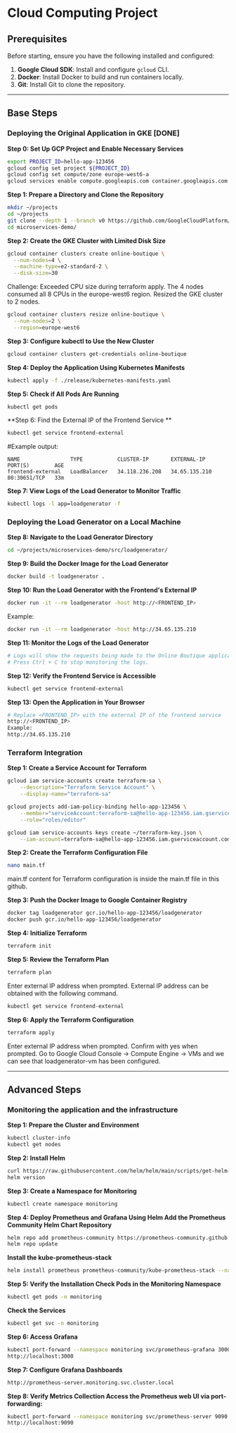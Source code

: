 # Cloud Computing Project

## Prerequisites

Before starting, ensure you have the following installed and configured:

1. **Google Cloud SDK**: Install and configure `gcloud` CLI.
2. **Docker**: Install Docker to build and run containers locally.
3. **Git**: Install Git to clone the repository.

---

## Base Steps

### Deploying the Original Application in GKE [DONE]

**Step 0: Set Up GCP Project and Enable Necessary Services**
```bash
export PROJECT_ID=hello-app-123456
gcloud config set project ${PROJECT_ID}
gcloud config set compute/zone europe-west6-a
gcloud services enable compute.googleapis.com container.googleapis.com
```

**Step 1: Prepare a Directory and Clone the Repository**
```bash
mkdir ~/projects
cd ~/projects
git clone --depth 1 --branch v0 https://github.com/GoogleCloudPlatform/microservices-demo.git
cd microservices-demo/
```

**Step 2: Create the GKE Cluster with Limited Disk Size**
```bash
gcloud container clusters create online-boutique \
  --num-nodes=4 \
  --machine-type=e2-standard-2 \
  --disk-size=30
```

Challenge: Exceeded CPU size during terraform apply. The 4 nodes consumed all 8 CPUs in the europe-west6 region. Resized the GKE cluster to 2 nodes.

```bash
gcloud container clusters resize online-boutique \
  --num-nodes=2 \
  --region=europe-west6
```

**Step 3: Configure kubectl to Use the New Cluster**
```bash
gcloud container clusters get-credentials online-boutique
```

**Step 4: Deploy the Application Using Kubernetes Manifests**

```bash
kubectl apply -f ./release/kubernetes-manifests.yaml
```

**Step 5: Check if All Pods Are Running**
```bash
kubectl get pods
```

**Step 6: Find the External IP of the Frontend Service
**
```bash
kubectl get service frontend-external
```
#Example output:
```
NAME                TYPE           CLUSTER-IP       EXTERNAL-IP     PORT(S)        AGE
frontend-external   LoadBalancer   34.118.236.208   34.65.135.210   80:30651/TCP   33m
```

**Step 7: View Logs of the Load Generator to Monitor Traffic**
```bash
kubectl logs -l app=loadgenerator -f
```

### Deploying the Load Generator on a Local Machine 
**Step 8: Navigate to the Load Generator Directory**
```bash
cd ~/projects/microservices-demo/src/loadgenerator/
```
**Step 9: Build the Docker Image for the Load Generator**
```bash
docker build -t loadgenerator .
```

**Step 10: Run the Load Generator with the Frontend's External IP**
```bash
docker run -it --rm loadgenerator -host http://<FRONTEND_IP>
```
Example:
```bash
docker run -it --rm loadgenerator -host http://34.65.135.210
```

**Step 11: Monitor the Logs of the Load Generator**
```bash
# Logs will show the requests being made to the Online Boutique application
# Press Ctrl + C to stop monitoring the logs.
```

**Step 12: Verify the Frontend Service is Accessible**
```bash
kubectl get service frontend-external
```
**Step 13: Open the Application in Your Browser**
```bash
# Replace <FRONTEND_IP> with the external IP of the frontend service
http://<FRONTEND_IP>
Example:
http://34.65.135.210
```

### Terraform Integration
**Step 1: Create a Service Account for Terraform**
```bash
gcloud iam service-accounts create terraform-sa \
    --description="Terraform Service Account" \
    --display-name="terraform-sa"

gcloud projects add-iam-policy-binding hello-app-123456 \
    --member="serviceAccount:terraform-sa@hello-app-123456.iam.gserviceaccount.com" \
    --role="roles/editor"

gcloud iam service-accounts keys create ~/terraform-key.json \
    --iam-account=terraform-sa@hello-app-123456.iam.gserviceaccount.com
```

**Step 2: Create the Terraform Configuration File**
```bash
nano main.tf
```
main.tf content for Terraform configuration is inside the main.tf file in this github.

**Step 3: Push the Docker Image to Google Container Registry**
```bash
docker tag loadgenerator gcr.io/hello-app-123456/loadgenerator
docker push gcr.io/hello-app-123456/loadgenerator
```

**Step 4: Initialize Terraform**
```bash
terraform init
```

**Step 5: Review the Terraform Plan** 
```bash
terraform plan
```
Enter external IP address when prompted. External IP address can be obtained with the following command.
```bash
kubectl get service frontend-external
```

**Step 6: Apply the Terraform Configuration**
```bash
terraform apply
```
Enter external IP address when prompted.
Confirm with yes when prompted.
Go to Google Cloud Console -> Compute Engine -> VMs and we can see that loadgenerator-vm has been configured.

---

## Advanced Steps
### Monitoring the application and the infrastructure

**Step 1: Prepare the Cluster and Environment**
```bash
kubectl cluster-info
kubectl get nodes
```

**Step 2: Install Helm**
```bash
curl https://raw.githubusercontent.com/helm/helm/main/scripts/get-helm-3 | bash
helm version
```

**Step 3: Create a Namespace for Monitoring**
```bash
kubectl create namespace monitoring
```
**Step 4: Deploy Prometheus and Grafana Using Helm
Add the Prometheus Community Helm Chart Repository**
```bash
helm repo add prometheus-community https://prometheus-community.github.io/helm-charts
helm repo update
```
**Install the kube-prometheus-stack**
```bash
helm install prometheus prometheus-community/kube-prometheus-stack --namespace monitoring
```

**Step 5: Verify the Installation
Check Pods in the Monitoring Namespace**
```bash
kubectl get pods -n monitoring
```

**Check the Services**
```bash
kubectl get svc -n monitoring
```
**Step 6: Access Grafana**
```bash
kubectl port-forward --namespace monitoring svc/prometheus-grafana 3000:80
http://localhost:3000
```

**Step 7: Configure Grafana Dashboards**
```bash
http://prometheus-server.monitoring.svc.cluster.local
```

**Step 8: Verify Metrics Collection
Access the Prometheus web UI via port-forwarding:**
```bash
kubectl port-forward --namespace monitoring svc/prometheus-server 9090:9090
http://localhost:9090
```




